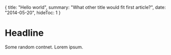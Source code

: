 {
  title: "Hello world",
  summary: "What other title would fit first article?",
  date:  "2014-05-20",
  hideToc: 1
}

# Headline

Some random contnet. Lorem ipsum.